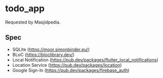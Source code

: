 # todo_app

Requested by Masjidpedia.

## Spec
- SQLite (https://moor.simonbinder.eu/)
- BLoC (https://bloclibrary.dev/)
- Local Notification (https://pub.dev/packages/flutter_local_notifications)
- Location Service (https://pub.dev/packages/location)
- Google Sign-In (https://pub.dev/packages/firebase_auth)
